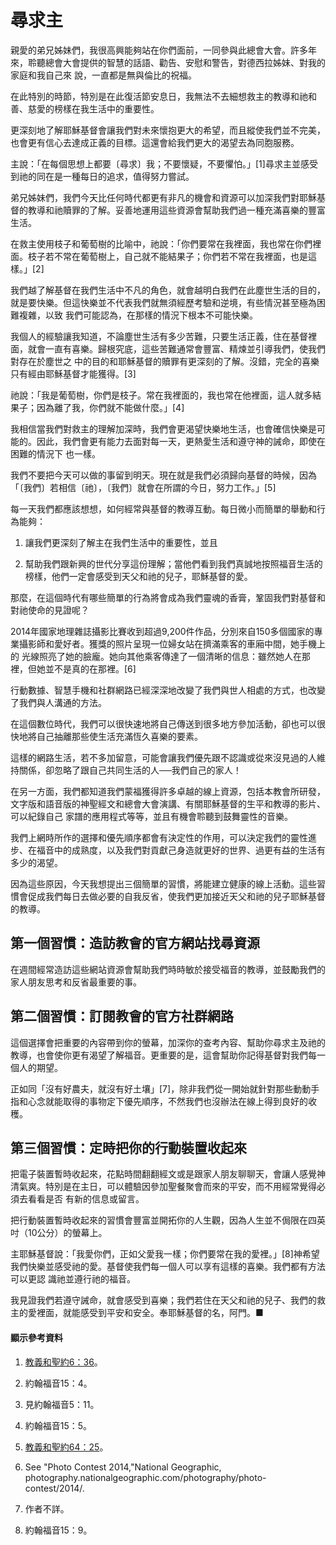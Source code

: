 # 尋求主

親愛的弟兄姊妹們，我很高興能夠站在你們面前，一同參與此總會大會。許多年來，聆聽總會大會提供的智慧的話語、勸告、安慰和警告，對德西拉姊妹、對我的家庭和我自己來
說，一直都是無與倫比的祝福。

在此特別的時節，特別是在此復活節安息日，我無法不去細想救主的教導和祂和善、慈愛的榜樣在我生活中的重要性。

更深刻地了解耶穌基督會讓我們對未來懷抱更大的希望，而且縱使我們並不完美，也會更有信心去達成正義的目標。這還會給我們更大的渴望去為同胞服務。

主說：「在每個思想上都要〔尋求〕我；不要懷疑，不要懼怕。」[1]尋求主並感受到祂的同在是一種每日的追求，值得努力嘗試。

弟兄姊妹們，我們今天比任何時代都更有非凡的機會和資源可以加深我們對耶穌基督的教導和祂贖罪的了解。妥善地運用這些資源會幫助我們過一種充滿喜樂的豐富生活。

在救主使用枝子和葡萄樹的比喻中，祂說：「你們要常在我裡面，我也常在你們裡面。枝子若不常在葡萄樹上，自己就不能結果子；你們若不常在我裡面，也是這樣。」[2]

我們越了解基督在我們生活中不凡的角色，就會越明白我們在此塵世生活的目的，就是要快樂。但這快樂並不代表我們就無須經歷考驗和逆境，有些情況甚至極為困難複雜，以致
我們可能認為，在那樣的情況下根本不可能快樂。

我個人的經驗讓我知道，不論塵世生活有多少苦難，只要生活正義，住在基督裡面，就會一直有喜樂。歸根究底，這些苦難通常會豐富、精煉並引導我們，使我們對存在於塵世之
中的目的和耶穌基督的贖罪有更深刻的了解。沒錯，完全的喜樂只有經由耶穌基督才能獲得。[3]

祂說：「我是葡萄樹，你們是枝子。常在我裡面的，我也常在他裡面，這人就多結果子；因為離了我，你們就不能做什麼。」[4]

我相信當我們對救主的理解加深時，我們會更渴望快樂地生活，也會確信快樂是可能的。因此，我們會更有能力去面對每一天，更熱愛生活和遵守神的誡命，即使在困難的情況下
也一樣。

我們不要把今天可以做的事留到明天。現在就是我們必須歸向基督的時候，因為「〔我們〕若相信〔祂〕，〔我們〕就會在所謂的今日，努力工作。」[5]

每一天我們都應該想想，如何經常與基督的教導互動。每日微小而簡單的舉動和行為能夠：

  1. 讓我們更深刻了解主在我們生活中的重要性，並且

  2. 幫助我們跟新興的世代分享這份理解；當他們看到我們真誠地按照福音生活的榜樣，他們一定會感受到天父和祂的兒子，耶穌基督的愛。

那麼，在這個時代有哪些簡單的行為將會成為我們靈魂的香膏，鞏固我們對基督和對祂使命的見證呢？

2014年國家地理雜誌攝影比賽收到超過9,200件作品，分別來自150多個國家的專業攝影師和愛好者。獲獎的照片呈現一位婦女站在擠滿乘客的車廂中間，她手機上的
光線照亮了她的臉龐。她向其他乘客傳達了一個清晰的信息：雖然她人在那裡，但她並不是真的在那裡。[6]

行動數據、智慧手機和社群網路已經深深地改變了我們與世人相處的方式，也改變了我們與人溝通的方法。

在這個數位時代，我們可以很快速地將自己傳送到很多地方參加活動，卻也可以很快地將自己抽離那些使生活充滿恆久喜樂的要素。

這樣的網路生活，若不多加留意，可能會讓我們優先跟不認識或從來沒見過的人維持關係，卻忽略了跟自己共同生活的人──我們自己的家人！

在另一方面，我們都知道我們蒙福獲得許多卓越的線上資源，包括本教會所研發，文字版和語音版的神聖經文和總會大會演講、有關耶穌基督的生平和教導的影片、可以紀錄自己
家譜的應用程式等等，並且有機會聆聽到鼓舞靈性的音樂。

我們上網時所作的選擇和優先順序都會有決定性的作用，可以決定我們的靈性進步、在福音中的成熟度，以及我們對貢獻己身造就更好的世界、過更有益的生活有多少的渴望。

因為這些原因，今天我想提出三個簡單的習慣，將能建立健康的線上活動。這些習慣會促成我們每日去做必要的自我反省，使我們更加接近天父和祂的兒子耶穌基督的教導。

## 第一個習慣：造訪教會的官方網站找尋資源

在週間經常造訪這些網站資源會幫助我們時時敏於接受福音的教導，並鼓勵我們的家人朋友思考和反省最重要的事。

## 第二個習慣：訂閱教會的官方社群網路

這個選擇會把重要的內容帶到你的螢幕，加深你的查考內容、幫助你尋求主及祂的教導，也會使你更有渴望了解福音。更重要的是，這會幫助你記得基督對我們每一個人的期望。

正如同「沒有好農夫，就沒有好土壤」[7]，除非我們從一開始就針對那些動動手指和心念就能取得的事物定下優先順序，不然我們也沒辦法在線上得到良好的收穫。

## 第三個習慣：定時把你的行動裝置收起來

把電子裝置暫時收起來，花點時間翻翻經文或是跟家人朋友聊聊天，會讓人感覺神清氣爽。特別是在主日，可以體驗因參加聖餐聚會而來的平安，而不用經常覺得必須去看看是否
有新的信息或留言。

把行動裝置暫時收起來的習慣會豐富並開拓你的人生觀，因為人生並不侷限在四英吋（10公分）的螢幕上。

主耶穌基督說：「我愛你們，正如父愛我一樣；你們要常在我的愛裡。」[8]神希望我們快樂並感受祂的愛。基督使我們每一個人可以享有這樣的喜樂。我們都有方法可以更認
識祂並遵行祂的福音。

我見證我們若遵守誡命，就會感受到喜樂；我們若住在天父和祂的兒子、我們的救主的愛裡面，就能感受到平安和安全。奉耶穌基督的名，阿門。■

#### 顯示參考資料

  1.  [教義和聖約6：36](https://www.lds.org/scriptures/dc-testament/dc/6.36?lang=cmn#35)。

  2.  約翰福音15：4。

  3.  見約翰福音5：11。

  4.  約翰福音15：5。

  5.  [教義和聖約64：25](https://www.lds.org/scriptures/dc-testament/dc/64.25?lang=cmn#24)。

  6.  See "Photo Contest 2014,"National Geographic, photography.nationalgeographic.com/photography/photo-contest/2014/.

  7.  作者不詳。

  8.  約翰福音15：9。

